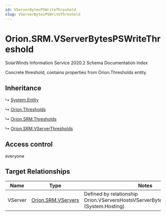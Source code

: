```yaml
---
id: VServerBytesPSWriteThreshold
slug: VServerBytesPSWriteThreshold
---
```


# Orion.SRM.VServerBytesPSWriteThreshold

SolarWinds Information Service 2020.2 Schema Documentation Index

Concrete threshold, contains properties from Orion.Thresholds entity.

## Inheritance

↳ [System.Entity](./../System/Entity)

↳ [Orion.Thresholds](./../Orion/Thresholds)

↳ [Orion.SRM.Thresholds](./../Orion.SRM/Thresholds)

↳ [Orion.SRM.VServerThresholds](./../Orion.SRM/VServerThresholds)

## Access control

everyone

## Target Relationships

| Name | Type | Notes |
| ------ | ------ | ------ |
| VServer | [Orion.SRM.VServers](./../Orion.SRM/VServers) | Defined by relationship Orion.VServersHostsVServerBytesPSWriteThreshold (System.Hosting) |

